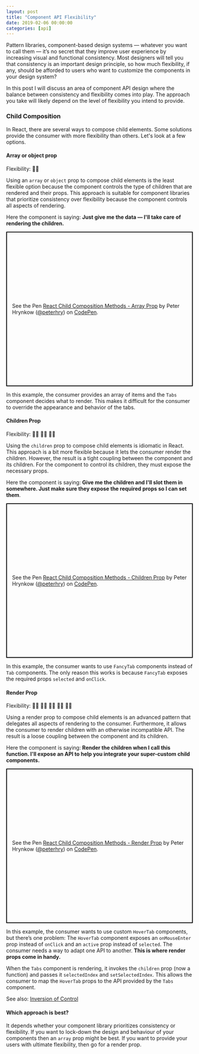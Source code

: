 ```yaml
---
layout: post
title: "Component API Flexibility"
date: 2019-02-06 00:00:00
categories: [api]
---
```


Pattern libraries, component-based design systems — whatever you want to call them — it’s no secret that they improve user experience by increasing visual and functional consistency. Most designers will tell you that consistency is an important design principle, so how much flexibility, if any, should be afforded to users who want to customize the components in your design system?

<!--If you’ve ever worked on a pattern library project, you might have found yourself asking this question. And it's a good question to ask, because the decisions you make, in this regard, will no doubt inform the design of your component APIs.-->

In this post I will discuss an area of component API design where the balance between consistency and flexibility comes into play. The approach you take will likely depend on the level of flexibility you intend to provide.

### Child Composition

In React, there are several ways to compose child elements. Some solutions provide the consumer with more flexibility than others. Let's look at a few options.

#### Array or object prop

Flexibility: 🧘‍♂️

Using an `array` or `object` prop to compose child elements is the least flexible option because the component controls the type of children that are rendered and their props. This approach is suitable for component libraries that prioritize consistency over flexibility because the component controls all aspects of rendering.

Here the component is saying: **Just give me the data — I'll take care of rendering the children.**

<p
  class="codepen"
  data-height="416"
  data-theme-id="dark"
  data-default-tab="js"
  data-user="peterhry"
  data-slug-hash="ErbYLL"
  style="height: 416px; box-sizing: border-box; display: flex; align-items: center; justify-content: center; border: 2px solid black; margin: 1em 0; padding: 1em;"
  data-pen-title="React Child Composition Methods - Array Prop">
  <span>See the Pen <a href="https://codepen.io/peterhry/pen/ErbYLL/">
  React Child Composition Methods - Array Prop</a> by Peter Hrynkow (<a href="https://codepen.io/peterhry">@peterhry</a>)
  on <a href="https://codepen.io">CodePen</a>.</span>
</p>

In this example, the consumer provides an array of items and the `Tabs` component decides what to render. This makes it difficult for the consumer to override the appearance and behavior of the tabs.

#### Children Prop

Flexibility: 🧘‍♂️ 🧘‍♂️ 🧘‍♂️

Using the `children` prop to compose child elements is idiomatic in React. This approach is a bit more flexible because it lets the consumer render the children. However, the result is a tight coupling between the component and its children. For the component to control its children, they must expose the necessary props.

Here the component is saying: **Give me the children and I'll slot them in somewhere. Just make sure they expose the required props so I can set them**.

<p
  class="codepen"
  data-height="416"
  data-theme-id="dark"
  data-default-tab="js"
  data-user="peterhry"
  data-slug-hash="omowzK"
  style="height: 416px; box-sizing: border-box; display: flex; align-items: center; justify-content: center; border: 2px solid black; margin: 1em 0; padding: 1em;"
  data-pen-title="React Child Composition Methods - Children Prop">
  <span>See the Pen <a href="https://codepen.io/peterhry/pen/omowzK/">
  React Child Composition Methods - Children Prop</a> by Peter Hrynkow (<a href="https://codepen.io/peterhry">@peterhry</a>)
  on <a href="https://codepen.io">CodePen</a>.</span>
</p>

In this example, the consumer wants to use `FancyTab` components instead of `Tab` components. The only reason this works is because `FancyTab` exposes the required props `selected` and `onClick`.

#### Render Prop

Flexibility: 🧘‍♂️ 🧘‍♂️ 🧘‍♂️ 🧘‍♂️ 🧘‍♂️

Using a render prop to compose child elements is an advanced pattern that delegates all aspects of rendering to the consumer. Furthermore, it allows the consumer to render children with an otherwise incompatible API. The result is a loose coupling between the component and its children.

Here the component is saying: **Render the children when I call this function. I'll expose an API to help you integrate your super-custom child components.**

<p
  class="codepen"
  data-height="416"
  data-theme-id="dark"
  data-default-tab="js"
  data-user="peterhry"
  data-slug-hash="bzYRBW"
  style="height: 416px; box-sizing: border-box; display: flex; align-items: center; justify-content: center; border: 2px solid black; margin: 1em 0; padding: 1em;"
  data-pen-title="React Child Composition Methods - Render Prop">
  <span>See the Pen <a href="https://codepen.io/peterhry/pen/bzYRBW/">
  React Child Composition Methods - Render Prop</a> by Peter Hrynkow (<a href="https://codepen.io/peterhry">@peterhry</a>)
  on <a href="https://codepen.io">CodePen</a>.</span>
</p>

In this example, the consumer wants to use custom `HoverTab` components, but there’s one problem: The `HoverTab` component exposes an `onMouseEnter` prop instead of `onClick` and an `active` prop instead of `selected`. The consumer needs a way to adapt one API to another. **This is where render props come in handy.**

When the `Tabs` component is rendering, it invokes the `children` prop (now a function) and passes it `selectedIndex` and `setSelectedIndex`. This allows the consumer to map the `HoverTab` props to the API provided by the `Tabs` component.

See also: [Inversion of Control](https://en.wikipedia.org/wiki/Inversion_of_control#Examples)

#### Which approach is best?

It depends whether your component library prioritizes consistency or flexibility. If you want to lock-down the design and behaviour of your components then an `array` prop might be best. If you want to provide your users with ultimate flexibility, then go for a render prop.
